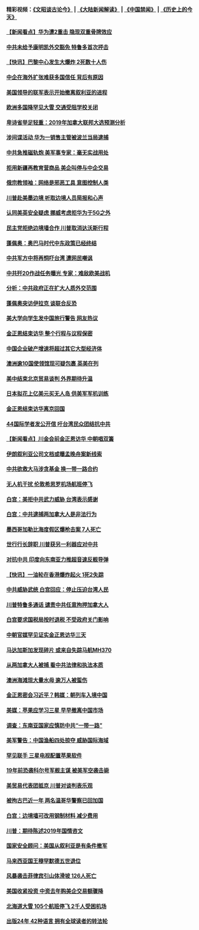 #### 精彩视频：[《文昭谈古论今》](https://github.com/gfw-breaker/wenzhao/blob/master/README.md?t=01122130) | [《大陆新闻解读》](https://github.com/gfw-breaker/ntdtv-comedy/blob/master/README.md?t=01122130) | [《中国禁闻》](https://github.com/gfw-breaker/ntdtv-news/blob/master/README.md?t=01122130) | [《历史上的今天》](https://github.com/gfw-breaker/today-in-history/blob/master/README.md?t=01122130) 

#### [【新闻看点】华为遭2重击 隐现双重骨牌效应](../pages/nsc418/n10971234.md?t=01122130) 

#### [中共未给予康明凯外交豁免 特鲁多首次抨击](../pages/nsc418/n10970976.md?t=01122130) 

#### [【快讯】巴黎中心发生大爆炸 2死数十人伤](../pages/nsc418/n10970675.md?t=01122130) 

#### [中企在海外扩张难获多国信任 背后有原因](../pages/nsc418/n10969228.md?t=01122130) 

#### [美国领导的联军表示开始撤离叙利亚的进程](../pages/nsc418/n10969434.md?t=01122130) 

#### [欧洲多国降罕见大雪  交通受阻学校关闭](../pages/nsc418/n10969390.md?t=01122130) 

#### [卑诗省举足轻重：2019年加拿大联邦大选预测分析](../pages/nsc418/n10969417.md?t=01122130) 

#### [涉间谍活动 华为一销售主管被波兰当局逮捕](../pages/nsc418/n10968651.md?t=01122130) 

#### [中共急推磁轨炮 美军事专家：毫无实战用处](../pages/nsc418/n10968326.md?t=01122130) 

#### [拒用新疆再教育营商品 美企叫停与中企交易](../pages/nsc418/n10967266.md?t=01122130) 

#### [俄宗教领袖：网络是邪恶工具 意图控制人类](../pages/nsc418/n10967762.md?t=01122130) 

#### [川普赴美墨边境 听取边境人员简报和心声](../pages/nsc418/n10966781.md?t=01122130) 

#### [认同美英安全疑虑 挪威考虑拒华为于5G之外](../pages/nsc418/n10966374.md?t=01122130) 

#### [民主党拒绝边境墙合作 川普取消达沃斯行程](../pages/nsc418/n10966613.md?t=01122130) 

#### [蓬佩奥：奥巴马时代中东政策已经终结](../pages/nsc418/n10966603.md?t=01122130) 

#### [中共军方中将再恫吓台湾 遭网民嘲讽](../pages/nsc418/n10965590.md?t=01122130) 

#### [中共歼20作战任务曝光 专家：难敌欧美战机](../pages/nsc418/n10965390.md?t=01122130) 

#### [分析：中共政府正在扩大人质外交范围](../pages/nsc418/n10964360.md?t=01122130) 

#### [蓬佩奥突访伊拉克 谈联合反恐](../pages/nsc418/n10964356.md?t=01122130) 

#### [美大学向学生发中国旅行警告 网友热议](../pages/nsc418/n10964289.md?t=01122130) 

#### [金正恩结束访华 整个行程与议程保密](../pages/nsc418/n10964023.md?t=01122130) 

#### [中国企业破产增速将超过其它大型经济体](../pages/nsc418/n10964069.md?t=01122130) 

#### [澳洲逾10国使领馆现可疑包裹 英美在列](../pages/nsc418/n10963456.md?t=01122130) 

#### [美中结束北京贸易谈判 外界期待升温](../pages/nsc418/n10962435.md?t=01122130) 

#### [日本拟花上亿美元买无人岛 供美军军机训练](../pages/nsc418/n10963404.md?t=01122130) 

#### [金正恩结束访华离京回国](../pages/nsc418/n10963076.md?t=01122130) 

#### [44国际学者发公开信 吁台湾民众团结抗中共](../pages/nsc418/n10962186.md?t=01122130) 

#### [【新闻看点】川金会前金正恩访华 中朝唱双簧](../pages/nsc418/n10962061.md?t=01122130) 

#### [伊朗叙利亚公司文档或曝孟晚舟案新线索](../pages/nsc418/n10962067.md?t=01122130) 

#### [中共欲救大马涉贪基金 换一带一路合约](../pages/nsc418/n10962070.md?t=01122130) 

#### [无人机干扰 伦敦希思罗机场航班停飞](../pages/nsc418/n10962109.md?t=01122130) 

#### [白宫：美拒中共武力威胁 台湾表示感谢](../pages/nsc418/n10962051.md?t=01122130) 

#### [白宫：中共逮捕两加拿大人是非法行为](../pages/nsc418/n10962084.md?t=01122130) 

#### [墨西哥加勒比海度假区爆枪击案 7人死亡](../pages/nsc418/n10961738.md?t=01122130) 

#### [世行行长辞职 川普获另一利器应对中共](../pages/nsc418/n10961551.md?t=01122130) 

#### [对抗中共 印度向东南亚力推超音速反舰导弹](../pages/nsc418/n10961169.md?t=01122130) 

#### [【快讯】一油轮在香港爆炸起火 1死2失踪](../pages/nsc418/n10961201.md?t=01122130) 

#### [中共威胁武统 白宫回应：停止压迫台湾人民](../pages/nsc418/n10961171.md?t=01122130) 

#### [川普特鲁多通话 谴责中共任意拘押加拿大人](../pages/nsc418/n10960793.md?t=01122130) 

#### [白宫要求国税局按时退税 不受政府关门影响](../pages/nsc418/n10960626.md?t=01122130) 

#### [中朝官媒罕见证实金正恩访华三天](../pages/nsc418/n10960336.md?t=01122130) 

#### [马达加斯加发现碎片 或来自失踪马航MH370](../pages/nsc418/n10960114.md?t=01122130) 

#### [从两加拿大人被捕 看中共法律和执法本质](../pages/nsc418/n10960250.md?t=01122130) 

#### [澳洲海滩现大量水母 逾万人被蜇伤](../pages/nsc418/n10959898.md?t=01122130) 

#### [金正恩密会习近平？韩媒：朝列车入境中国](../pages/nsc418/n10959856.md?t=01122130) 

#### [美媒：苹果应学习三星 早早撤离中国市场](../pages/nsc418/n10958930.md?t=01122130) 

#### [调查：东南亚国家应慎防中共“一带一路”](../pages/nsc418/n10959261.md?t=01122130) 

#### [美军警告：中国渔船四处掠夺 威胁国际海域](../pages/nsc418/n10959047.md?t=01122130) 

#### [罕见联手 三星电视配置苹果软件](../pages/nsc418/n10958192.md?t=01122130) 

#### [19年前恐袭科尔号军舰主谋 被美军空袭击毙](../pages/nsc418/n10958692.md?t=01122130) 

#### [美贸易代表团抵京 川普对谈判表乐观](../pages/nsc418/n10957808.md?t=01122130) 

#### [被拘古巴近一年 两名温哥华警察已回加国](../pages/nsc418/n10957967.md?t=01122130) 

#### [白宫：边境墙可改用钢制材料 减少费用](../pages/nsc418/n10957898.md?t=01122130) 

#### [川普：期待陈述2019年国情咨文](../pages/nsc418/n10957830.md?t=01122130) 

#### [国家安全顾问：美国从叙利亚是有条件撤军](../pages/nsc418/n10957696.md?t=01122130) 

#### [马来西亚国王穆罕默德五世退位](../pages/nsc418/n10957673.md?t=01122130) 

#### [风暴袭击菲律宾引山体滑坡 126人死亡](../pages/nsc418/n10957562.md?t=01122130) 

#### [美国收紧投资 中资去年购美企交易额骤降](../pages/nsc418/n10956141.md?t=01122130) 

#### [北海道大雪 105个航班停飞 2千人受困机场](../pages/nsc418/n10957312.md?t=01122130) 

#### [出版24年 42种语言 拥有全球读者的转法轮](../pages/nsc418/n10955468.md?t=01122130) 

